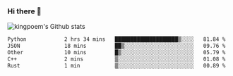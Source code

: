 ### Hi there 👋

![kingpoem's Github stats](https://github-readme-stats.vercel.app/api?username=kingpoem&show_icons=true)

  <!--START_SECTION:waka-->

```txt
Python            2 hrs 34 mins   ████████████████████▒░░░░   81.84 %
JSON              18 mins         ██▒░░░░░░░░░░░░░░░░░░░░░░   09.76 %
Other             10 mins         █▒░░░░░░░░░░░░░░░░░░░░░░░   05.79 %
C++               2 mins          ▒░░░░░░░░░░░░░░░░░░░░░░░░   01.08 %
Rust              1 min           ▒░░░░░░░░░░░░░░░░░░░░░░░░   00.89 %
```

<!--END_SECTION:waka-->
<!--
**kingpoem/kingpoem** is a ✨ _special_ ✨ repository because its `README.md` (this file) appears on your GitHub profile.

Here are some ideas to get you started:

- 🔭 I’m currently working on ...
- 🌱 I’m currently learning ...
- 👯 I’m looking to collaborate on ...
- 🤔 I’m looking for help with ...
- 💬 Ask me about ...
- 📫 How to reach me: ...
- 😄 Pronouns: ...
- ⚡ Fun fact: ...
-->
